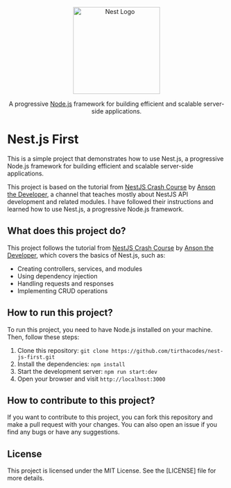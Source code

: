 <p align="center">
  <a href="http://nestjs.com/" target="blank"><img src="https://nestjs.com/img/logo-small.svg" width="200" alt="Nest Logo" /></a>
</p>

[circleci-image]: https://img.shields.io/circleci/build/github/nestjs/nest/master?token=abc123def456
[circleci-url]: https://circleci.com/gh/nestjs/nest

  <p align="center">A progressive <a href="http://nodejs.org" target="_blank">Node.js</a> framework for building efficient and scalable server-side applications.</p>

# Nest.js First

This is a simple project that demonstrates how to use Nest.js, a progressive Node.js framework for building efficient and scalable server-side applications.

This project is based on the tutorial from [NestJS Crash Course](https://www.youtube.com/watch?v=xzu3QXwo1BU&list=PL_cUvD4qzbkw-phjGK2qq0nQiG6gw1cKK) by [Anson the Developer](https://www.youtube.com/@ansonthedev), a channel that teaches mostly about NestJS API development and related modules. I have followed their instructions and learned how to use Nest.js, a progressive Node.js framework.

## What does this project do?

This project follows the tutorial from [NestJS Crash Course](https://www.youtube.com/watch?v=xzu3QXwo1BU&list=PL_cUvD4qzbkw-phjGK2qq0nQiG6gw1cKK) by [Anson the Developer](https://www.youtube.com/@ansonthedev), which covers the basics of Nest.js, such as:

- Creating controllers, services, and modules
- Using dependency injection
- Handling requests and responses
- Implementing CRUD operations 

## How to run this project?

To run this project, you need to have Node.js installed on your machine. Then, follow these steps:

1. Clone this repository: `git clone https://github.com/tirthacodes/nest-js-first.git`
2. Install the dependencies: `npm install`
4. Start the development server: `npm run start:dev`
5. Open your browser and visit `http://localhost:3000`

## How to contribute to this project?

If you want to contribute to this project, you can fork this repository and make a pull request with your changes. You can also open an issue if you find any bugs or have any suggestions.

## License

This project is licensed under the MIT License. See the [LICENSE] file for more details.
